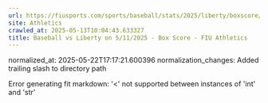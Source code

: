 ```yaml
---
url: https://fiusports.com/sports/baseball/stats/2025/liberty/boxscore/12776/
site: Athletics
crawled_at: 2025-05-13T10:04:43.633327
title: Baseball vs Liberty on 5/11/2025 - Box Score - FIU Athletics
---
```

normalized_at: 2025-05-22T17:17:21.600396
normalization_changes: Added trailing slash to directory path

Error generating fit markdown: '<' not supported between instances of 'int' and 'str'
